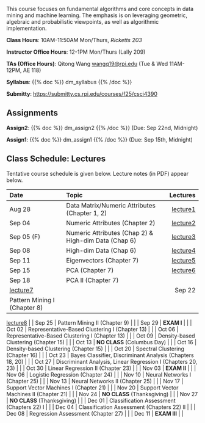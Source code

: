 <!--
.. title: CSCI4390-6390 Data Mining
.. slug: datamining
.. date: 2025-08-13 09:00:31 UTC-04:00
.. tags:
.. category:
.. link:
.. description:
.. has_math: True
.. type: text
-->

This course focuses on fundamental algorithms and core concepts in data
mining and machine learning. The emphasis is on leveraging geometric,
algebraic and probabilistic viewpoints, as well as algorithmic implementation.

**Class Hours**: 10AM-11:50AM Mon/Thurs, _Ricketts 203_

**Instructor Office Hours**: 12-1PM Mon/Thurs (Lally 209)

**TAs (Office Hours)**: Qitong Wang <wangq19@rpi.edu> (Tue & Wed 11AM-12PM, AE 118)

**Syllabus**: {{% doc %}} dm_syllabus {{% /doc %}}

**Submitty**: <https://submitty.cs.rpi.edu/courses/f25/csci4390>

## Assignments

**Assign2**: {{% doc %}} dm_assign2 {{% /doc %}} (Due: Sep 22nd, Midnight)

**Assign1**: {{% doc %}} dm_assign1 {{% /doc %}} (Due: Sep 15th, Midnight)

## Class Schedule: Lectures

Tentative course schedule is given below. Lecture notes (in PDF) appear
below.

| Date       | Topic                                                        |                                                               Lectures |
| :--------- | :----------------------------------------------------------- | ---------------------------------------------------------------------: |
| Aug 28     | Data Matrix/Numeric Attributes (Chapter 1, 2)                | [lecture1](http://www.cs.rpi.edu/~zaki/DMCOURSE/lectures/lecture1.pdf) |
| Sep 04     | Numeric Attributes (Chapter 2)                               | [lecture2](http://www.cs.rpi.edu/~zaki/DMCOURSE/lectures/lecture2.pdf) |
| Sep 05 (F) | Numeric Attributes (Chap 2) & High-dim Data (Chap 6)         | [lecture3](http://www.cs.rpi.edu/~zaki/DMCOURSE/lectures/lecture3.pdf) |
| Sep 08     | High-dim Data (Chap 6)                                       | [lecture4](http://www.cs.rpi.edu/~zaki/DMCOURSE/lectures/lecture4.pdf) |
| Sep 11     | Eigenvectors (Chapter 7)                                     | [lecture5](http://www.cs.rpi.edu/~zaki/DMCOURSE/lectures/lecture5.pdf) |
| Sep 15     | PCA (Chapter 7)                                              | [lecture6](http://www.cs.rpi.edu/~zaki/DMCOURSE/lectures/lecture6.pdf) |
| Sep 18     | PCA II (Chapter 7)                                           |
[lecture7](http://www.cs.rpi.edu/~zaki/DMCOURSE/lectures/lecture7.pdf) | | Sep 22     |
Pattern Mining I (Chapter 8)                                 |
[lecture8](http://www.cs.rpi.edu/~zaki/DMCOURSE/lectures/lecture8.pdf)
| | Sep 25     | Pattern Mining II (Chapter 9)                                |
| | Sep 29     | **EXAM I**                                                   |
| | Oct 02     | Representative-Based Clustering I (Chapter 13)               |
| | Oct 06     | Representative-Based Clustering I (Chapter 13)               |
| | Oct 09     | Density-based Clustering (Chapter 15)                        |
| | Oct 13     | **NO CLASS** (Columbus Day)                                  |
| | Oct 16     | Density-based Clustering (Chapter 15)                        |
| | Oct 20     | Spectral Clustering (Chapter 16)                             |
| | Oct 23     | Bayes Classifier, Discriminant Analysis (Chapters 18, 20)    |
| | Oct 27     | Discriminant Analysis, Linear Regression I (Chapters 20, 23) |
| | Oct 30     | Linear Regression II (Chapter 23)                            |
| | Nov 03     | **EXAM II**                                                  |
| | Nov 06     | Logistic Regression (Chapter 24)                             |
| | Nov 10     | Neural Networks I (Chapter 25)                               |
| | Nov 13     | Neural Networks II (Chapter 25)                              |
| | Nov 17     | Support Vector Machines I (Chapter 21)                       |
| | Nov 20     | Support Vector Machines II (Chapter 21)                      |
| | Nov 24     | **NO CLASS** (Thanksgiving)                                  |
| | Nov 27     | **NO CLASS** (Thanksgiving)                                  |
| | Dec 01     | Classification Assessment (Chapters 22) I                    |
| | Dec 04     | Classification Assessment (Chapters 22) II                   |
| | Dec 08     | Regression Assessment (Chapter 27)                           |
| | Dec 11     | **EXAM III**                                                 |
|
